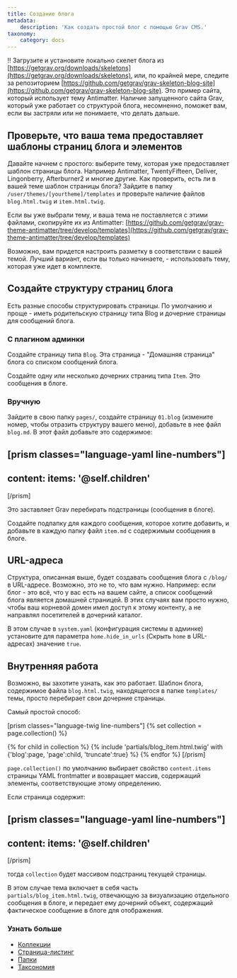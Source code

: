 ```yaml
---
title: Создание блога
metadata:
    description: 'Как создать простой блог с помощью Grav CMS.'
taxonomy:
    category: docs
---
```


!! Загрузите и установите локально скелет блога из [https://getgrav.org/downloads/skeletons](https://getgrav.org/downloads/skeletons), или, по крайней мере, следите за репозиторием [https://github.com/getgrav/grav-skeleton-blog-site](https://github.com/getgrav/grav-skeleton-blog-site). Это пример сайта, который использует тему Antimatter. Наличие запущенного сайта Grav, который уже работает со структурой блога, несомненно, поможет вам, если вы застряли или не понимаете, что делать дальше.

## Проверьте, что ваша тема предоставляет шаблоны страниц блога и элементов

Давайте начнем с простого: выберите тему, которая уже предоставляет шаблон страницы блога. Например Antimatter, TwentyFifteen, Deliver, Lingonberry, Afterburner2 и многие другие.
Как проверить, есть ли в вашей теме шаблон страницы блога? Зайдите в папку `/user/themes/[yourtheme]/templates` и проверьте наличие файлов `blog.html.twig` и `item.html.twig`.

Если вы уже выбрали тему, и ваша тема не поставляется с этими файлами, скопируйте их из Antimatter: [https://github.com/getgrav/grav-theme-antimatter/tree/develop/templates](https://github.com/getgrav/grav-theme-antimatter/tree/develop/templates)

Возможно, вам придется настроить разметку в соответствии с вашей темой. Лучший вариант, если вы только начинаете, - использовать тему, которая уже идет в комплекте.

## Создайте структуру страниц блога
Есть разные способы структурировать страницы. По умолчанию и проще - иметь родительскую страницу типа Blog и дочерние страницы для сообщений блога.

### С плагином админки
Создайте страницу типа `Blog`. Эта страница - "Домашняя страница" блога со списком сообщений блога.

Создайте одну или несколько дочерних страниц типа `Item`. Это сообщения в блоге.

### Вручную
Зайдите в свою папку `pages/`, создайте страницу `01.blog` (измените номер, чтобы отразить структуру вашего меню), добавьте в нее файл `blog.md`.
В этот файл добавьте это содержимое:

[prism classes="language-yaml line-numbers"]
---
content:
    items: '@self.children'
---
[/prism]

Это заставляет Grav перебирать подстраницы (сообщения в блоге).

Создайте подпапку для каждого сообщения, которое хотите добавить, и добавьте в каждую папку файл `item.md` с содержимым сообщения в блоге.

## URL-адреса

Структура, описанная выше, будет создавать сообщения блога с `/blog/` в URL-адресе. Возможно, это не то, что вам нужно. Например: если блог - это всё, что у вас есть на вашем сайте, а список сообщений блога является домашней страницей. В этих случаях вам просто нужно, чтобы ваш корневой домен имел доступ к этому контенту, а не направлял посетителей в дочерний каталог.

В этом случае в `system.yaml` (конфигурация системы в админке) установите для параметра `home.hide_in_urls` (Скрыть `home` в URL-адресах) значение `true`.

## Внутренняя работа

Возможно, вы захотите узнать, как это работает. Шаблон блога, содержимое файла `blog.html.twig`, находящегося в папке `templates/` темы, просто перебирает свои дочерние страницы.

Самый простой способ:

[prism classes="language-twig line-numbers"]
{% set collection = page.collection() %}

{% for child in collection %}
        {% include 'partials/blog_item.html.twig' with {'blog':page, 'page':child, 'truncate':true} %}
{% endfor %}
[/prism]

`page.collection()` по умолчанию выбирает свойство `content.items` страницы YAML frontmatter и возвращает массив, содержащий элементы, соответствующие этому определению.

Если страница содержит:

[prism classes="language-yaml line-numbers"]
---
content:
    items: '@self.children'
---
[/prism]

тогда `collection` будет массивом подстраниц текущей страницы.

В этом случае тема включает в себя часть `partials/blog_item.html.twig`, отвечающую за визуализацию отдельного сообщения в блоге, и передает ему дочерний объект, содержащий фактическое сообщение в блоге для отображения.

### Узнать больше

- [Коллекции](/content/collections)
- [Страница-листинг](/content/content-pages#листинг)
- [Папки](/content/content-pages#папки)
- [Таксономия](/content/taxonomy#пример-таксономии)
